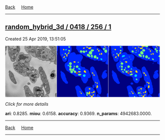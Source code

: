 
[Back](..)&nbsp;&nbsp;&nbsp;&nbsp;&nbsp;[Home](https://leapmanlab.github.io/snapshots)

---

<div class="summary"><a href="1"><h2>random_hybrid_3d / 0418 / 256 / 1</h2></a><p>Created 25 Apr 2019, 13:51:05
</p><a href="1"><img src="1/media/summary.png" align="center"></a><p>
<i>Click for more details</i>
</p></div>

**ari**: 0.8285. **miou**: 0.6158. **accuracy**: 0.9369. **n_params**: 4942683.0000. 

---

[Back](..)&nbsp;&nbsp;&nbsp;&nbsp;&nbsp;[Home](https://leapmanlab.github.io/snapshots)

---